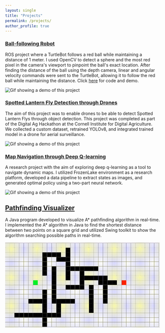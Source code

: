 ```yaml
---
layout: single
title: "Projects"
permalink: /projects/
author_profile: true
---
```


### [Ball-following Robot](https://github.com/zainasir/BallFollower)
ROS project where a TurtleBot follows a red ball while maintaining a distance of 1 meter. I used OpenCV to detect a sphere and the most red pixel in the camera's viewport to pinpoint the ball's exact location. After finding the distance of the ball using the depth camera, linear and angular velocity commands were sent to the TurtleBot, allowing it to follow the red ball while maintaining the distance. Click [here](https://github.com/zainasir/BallFollower) for code and demo.

![Gif showing a demo of this project](/images/ball-follower-robot-demo.gif)

### [Spotted Lantern Fly Detection through Drones](https://github.com/boubinjg/SpottedLanternFly)
The aim of this project was to enable drones to be able to detect Spotted Lantern Flys through object detection. This project was completed as part of the Digital Ag Hackathon at the Cornell Institute for Digital Agriculture. We collected a custom dataset, retrained YOLOv8, and integrated trained model in a drone for aerial surveillance.

![Gif showing a demo of this project](/images/slf-demo.gif)

### [Map Navigation through Deep Q-learning](https://github.com/zainasir/FrozenLakeDQN)
A research project with the aim of exploring deep q-learning as a tool to navigate dynamic maps. I utilized FrozenLake environment as a research platform, developed a data pipeline to extract states as images, and generated optimal policy using a two-part neural network.

![Gif showing a demo of this project](/images/map-navigation.gif)

## [Pathfinding Visualizer](https://github.com/zainasir/PathfindingVisualizer)
A Java program developed to visualize A* pathfinding algorithm in real-time. I implemented the A* algorithm in Java to find the shortest distance between two points on a square grid and utilized Swing toolkit to show the algorithm searching possible paths in real-time.

![Gif showing a demo of this project](/images/pathfinding.gif)